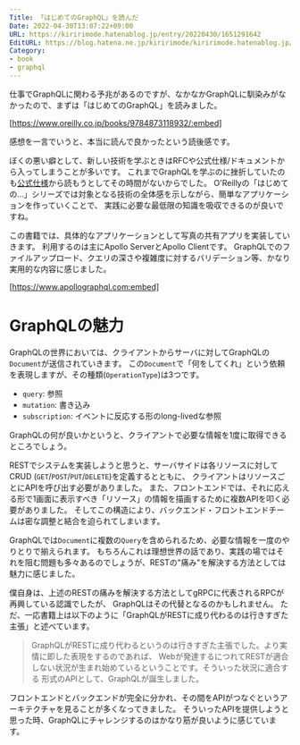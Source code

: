 ```yaml
---
Title: 「はじめてのGraphQL」を読んだ
Date: 2022-04-30T13:07:22+09:00
URL: https://kiririmode.hatenablog.jp/entry/20220430/1651291642
EditURL: https://blog.hatena.ne.jp/kiririmode/kiririmode.hatenablog.jp/atom/entry/13574176438087691688
Category:
- book
- graphql
---
```


仕事でGraphQLに関わる予兆があるのですが、なかなかGraphQLに馴染みがなかったので、まずは「はじめてのGraphQL」を読みました。

[https://www.oreilly.co.jp/books/9784873118932/:embed]

感想を一言でいうと、本当に読んで良かったという読後感です。

ぼくの悪い癖として、新しい技術を学ぶときはRFCや公式仕様/ドキュメントから入ってしまうことが多いです。
これまでGraphQLを学ぶのに挫折していたのも[公式仕様](https://spec.graphql.org/October2021/)から読もうとしてその時間がないからでした。
O'Reillyの「はじめての…」シリーズでは対象となる技術の全体感を示しながら、簡単なアプリケーションを作っていくことで、
実践に必要な最低限の知識を吸収できるのが良いですね。

この書籍では、具体的なアプリケーションとして写真の共有アプリを実装していきます。
利用するのは主にApollo ServerとApollo Clientです。
GraphQLでのファイルアップロード、クエリの深さや複雑度に対するバリデーション等、かなり実用的な内容に感じました。

[https://www.apollographql.com:embed]

# GraphQLの魅力

GraphQLの世界においては、クライアントからサーバに対してGraphQLの`Document`が送信されていきます。
この`Document`で「何をしてくれ」という依頼を表現しますが、その種類(`OperationType`)は3つです。

- `query`: 参照
- `mutation`: 書き込み
- `subscription`: イベントに反応する形のlong-livedな参照

GraphQLの何が良いかというと、クライアントで必要な情報を1度に取得できるところでしょう。 

RESTでシステムを実装しようと思うと、サーバサイドは各リソースに対してCRUD (`GET`/`POST`/`PUT`/`DELETE`)を定義するとともに、
クライアントはリソースごとにAPIを呼び出す必要がありました。
また、フロントエンドでは、それに応える形で1画面に表示すべき「リソース」の情報を描画するために複数APIを叩く必要がありました。
そしてこの構造により、バックエンド・フロントエンドチームは密な調整と結合を迫られてしまいます。

GraphQLでは`Document`に複数の`Query`を含められるため、必要な情報を一度のやりとりで揃えられます。
もちろんこれは理想世界の話であり、実践の場ではそれを阻む問題も多々あるのでしょうが、RESTの"痛み"を解決する方法としては魅力に感じました。

僕自身は、上述のRESTの痛みを解決する方法としてgRPCに代表されるRPCが再興している認識でしたが、
GraphQLはその代替となるのかもしれません。
ただ、一応書籍上は以下のように「GraphQLがRESTに成り代わるのは行きすぎた主張」と述べています。

> GraphQLがRESTに成り代わるというのは行きすぎた主張でした。より実情に即した表現をするのであれば、
> Webが発達するにつれてRESTが適合しない状況が生まれ始めているということです。そういった状況に適合する
> 形式のAPIとして、GraphQLが誕生しました。

フロントエンドとバックエンドが完全に分かれ、その間をAPIがつなぐというアーキテクチャを見ることが多くなってきました。
そういったAPIを提供しようと思った時、GraphQLにチャレンジするのはかなり筋が良いように感じています。

